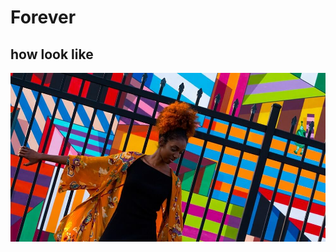 # Forever

## how look like
![Forever](https://github.com/omarreda22/Forever/blob/main/static/img/bg-img/blog2.jpg)
